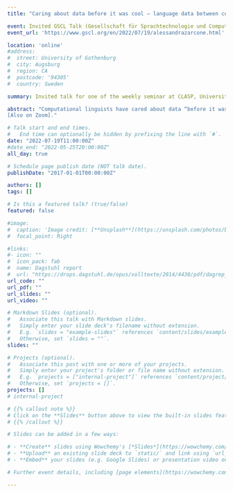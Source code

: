 ```yaml
---
title: "Caring about data before it was cool – language data between computational linguistics and real-world applications"

event: Invited GSCL Talk (Gesellschaft für Sprachtechnologie und Computerlinguistik)
event_url: 'https://www.gscl.org/en/2022/07/19/alessandrazarcone.html'

location: 'online'
#address:
#  street: University of Gothenburg
#  city: Augsburg
#  region: CA
#  postcode: '94305'
#  country: Sweden

summary: Invited talk for one of the weekly seminar at CLASP, University of Gothenburg.

abstract: "Computational linguists have cared about data “before it was cool”. In the community of ML/AI practitioners, however, “model work” gets more love than the “data work”. Small and medium business, while not immune to the AI hype, often (1) do not have enough (representative) data for training their machine learning modules (2) lack the in-house expertise and the resources to collect realistic data (3) underestimate the effort needed to prevent data-related issues. I will present recent studies showing the importance of a more data-oriented approach when it comes to use-case specific models. I will discuss how a scarce attention to data has consequences on its quality as well as ethical consequences and argue that a data-centered and user-centered perspective is a missing link when transferring technologies outside academia and into industrial use cases.</br>
[Also on Zoom]."

# Talk start and end times.
#   End time can optionally be hidden by prefixing the line with `#`.
date: "2022-07-19T11:00:00Z"
#date_end: "2022-05-25T20:00:00Z"
all_day: true

# Schedule page publish date (NOT talk date).
publishDate: "2017-01-01T00:00:00Z"

authors: []
tags: []

# Is this a featured talk? (true/false)
featured: false

#image:
#  caption: 'Image credit: [**Unsplash**](https://unsplash.com/photos/bzdhc5b3Bxs)'
#  focal_point: Right

#links:
#- icon: ""
#  icon_pack: fab
#  name: Dagstuhl report
#  url: "https://drops.dagstuhl.de/opus/volltexte/2014/4438/pdf/dagrep_v003_i011_p079_s13462.pdf"
url_code: ""
url_pdf: ""
url_slides: ""
url_video: ""

# Markdown Slides (optional).
#   Associate this talk with Markdown slides.
#   Simply enter your slide deck's filename without extension.
#   E.g. `slides = "example-slides"` references `content/slides/example-slides.md`.
#   Otherwise, set `slides = ""`.
slides: ""

# Projects (optional).
#   Associate this post with one or more of your projects.
#   Simply enter your project's folder or file name without extension.
#   E.g. `projects = ["internal-project"]` references `content/project/deep-learning/index.md`.
#   Otherwise, set `projects = []`.
projects: []
# internal-project

# {{% callout note %}}
# Click on the **Slides** button above to view the built-in slides feature.
# {{% /callout %}}

# Slides can be added in a few ways:

# - **Create** slides using Wowchemy's [*Slides*](https://wowchemy.com/docs/managing-content/#create-slides) feature and link using `slides` parameter in the front matter of the talk file
# - **Upload** an existing slide deck to `static/` and link using `url_slides` parameter in the front matter of the talk file
# - **Embed** your slides (e.g. Google Slides) or presentation video on this page using [shortcodes](https://wowchemy.com/docs/writing-markdown-latex/).

# Further event details, including [page elements](https://wowchemy.com/docs/writing-markdown-latex/) such as image galleries, can be added to the body of this page.

---
```

